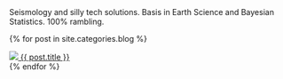 
<div class="row-manual">
Seismology and silly tech solutions. Basis in Earth Science and Bayesian Statistics. 100% rambling.


</div>

{% for post in site.categories.blog %}
    <div>
        <a href="{{ post.url }}" ><img src="{{ post.thumbnail }}" />
        <a href="{{ post.url }}" >{{ post.title }}</a>
    </div>
{% endfor %}